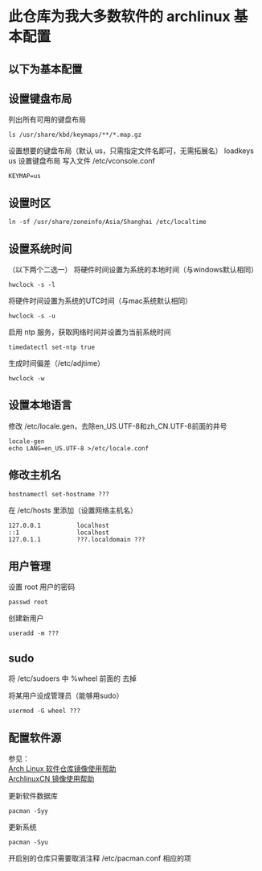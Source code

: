 # 此仓库为我大多数软件的 archlinux 基本配置

## 以下为基本配置


## 设置键盘布局
列出所有可用的键盘布局

```
ls /usr/share/kbd/keymaps/**/*.map.gz
```
设置想要的键盘布局（默认 us，只需指定文件名即可，无需拓展名）
loadkeys us
设置键盘布局
写入文件 /etc/vconsole.conf

```
KEYMAP=us
```


## 设置时区

```
ln -sf /usr/share/zoneinfo/Asia/Shanghai /etc/localtime
```

## 设置系统时间
（以下两个二选一）
将硬件时间设置为系统的本地时间（与windows默认相同）

```
hwclock -s -l
```

将硬件时间设置为系统的UTC时间（与mac系统默认相同）

```
hwclock -s -u
```

启用 ntp 服务，获取网络时间并设置为当前系统时间

```
timedatectl set-ntp true
```

生成时间偏差（/etc/adjtime）

```
hwclock -w
```


## 设置本地语言
修改 /etc/locale.gen，去除en_US.UTF-8和zh_CN.UTF-8前面的井号

```
locale-gen
echo LANG=en_US.UTF-8 >/etc/locale.conf
```


## 修改主机名

```
hostnamectl set-hostname ???
```
在 /etc/hosts 里添加（设置网络主机名）

```
127.0.0.1          localhost
::1                localhost
127.0.1.1          ???.localdomain ???
```


## 用户管理
设置 root 用户的密码

```
passwd root
```
创建新用户

```
useradd -m ???
```


## sudo
将 /etc/sudoers 中 %wheel 前面的 去掉

将某用户设成管理员（能够用sudo）

```
usermod -G wheel ???
```

## 配置软件源
参见：  
[Arch Linux 软件仓库镜像使用帮助](https://mirrors.tuna.tsinghua.edu.cn/help/archlinux/)  
[ArchlinuxCN 镜像使用帮助](https://mirrors.tuna.tsinghua.edu.cn/help/archlinuxcn/)  


更新软件数据库

```
pacman -Syy
```
更新系统

```
pacman -Syu
```

开启别的仓库只需要取消注释 /etc/pacman.conf 相应的项


